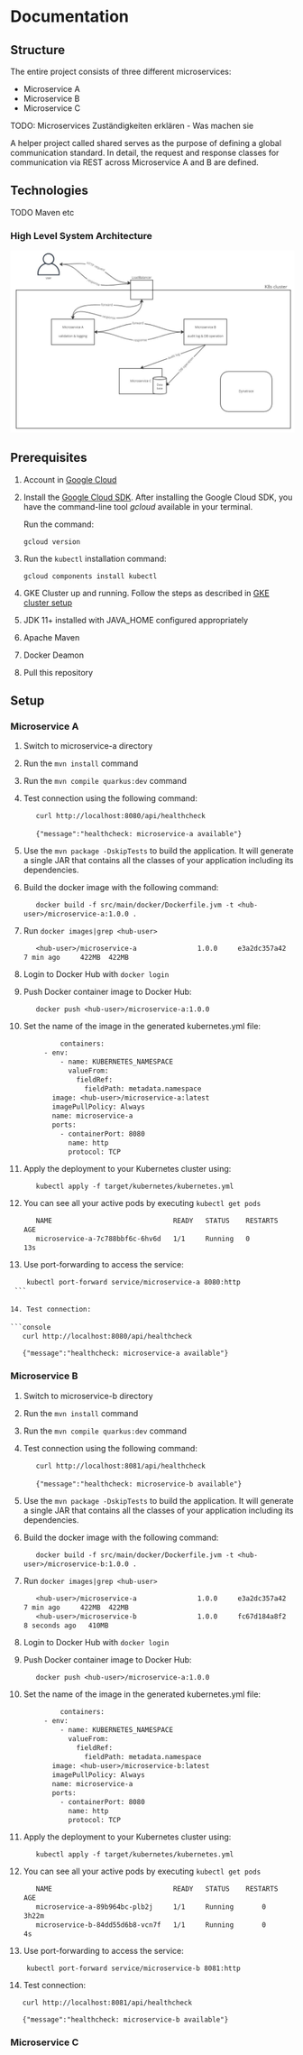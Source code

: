 # Documentation #

## Structure ##
The entire project consists of three different microservices:
 - Microservice A
 - Microservice B
 - Microservice C

TODO: Microservices Zuständigkeiten erklären - Was machen sie

A helper project called shared serves as the purpose of defining a global communication standard.
In detail, the request and response classes for communication via REST across Microservice A and B are defined.

## Technologies ##
TODO Maven etc

### High Level System Architecture ###
![Architecture of our K8s cluster](architecture.jpg "Architecture")
 
## Prerequisites ##

1. Account in [Google Cloud](http://cloud.google.com/)

2. Install the [Google Cloud SDK](https://cloud.google.com/sdk/install). After installing the Google Cloud SDK, you have the command-line tool *gcloud* available in your terminal.

   Run the command:
    ```console
    gcloud version
    ```

3. Run the `kubectl` installation command:

   ```console
   gcloud components install kubectl

4. GKE Cluster up and running. Follow the steps as described in [GKE cluster setup](https://github.com/clc3-CloudComputing/ws22/tree/main/3%20Kubernetes/exercise%203.1)

5. JDK 11+ installed with JAVA_HOME configured appropriately

6. Apache Maven

7. Docker Deamon

8. Pull this repository

## Setup ##

### Microservice A ###

1. Switch to microservice-a directory

2. Run the `mvn install` command

3. Run the `mvn compile quarkus:dev` command

4. Test connection using the following command:
   ```console
      curl http://localhost:8080/api/healthcheck
   
      {"message":"healthcheck: microservice-a available"}
   ```
5. Use the `mvn package -DskipTests` to build the application. It will generate a single JAR that contains all the classes of your application including its dependencies.

6. Build the docker image with the following command:
   ```console
      docker build -f src/main/docker/Dockerfile.jvm -t <hub-user>/microservice-a:1.0.0 .
   ```
7. Run `docker images|grep <hub-user>`

   ```console
      <hub-user>/microservice-a               1.0.0     e3a2dc357a42   7 min ago     422MB  422MB
   ```

8. Login to Docker Hub with `docker login`

9. Push Docker container image to Docker Hub:
   ```console
      docker push <hub-user>/microservice-a:1.0.0
   ```

10. Set the name of the image in the generated kubernetes.yml file:
    ```console
             containers:
         - env:
             - name: KUBERNETES_NAMESPACE
               valueFrom:
                 fieldRef:
                   fieldPath: metadata.namespace
           image: <hub-user>/microservice-a:latest
           imagePullPolicy: Always
           name: microservice-a
           ports:
             - containerPort: 8080
               name: http
               protocol: TCP
    ```

11. Apply the deployment to your Kubernetes cluster using:
    ```console
       kubectl apply -f target/kubernetes/kubernetes.yml
    ```
   
12. You can see all your active pods by executing `kubectl get pods`

    ```console
       NAME                              READY   STATUS    RESTARTS   AGE
       microservice-a-7c788bbf6c-6hv6d   1/1     Running   0          13s
    ```

13. Use port-forwarding to access the service:

   ```console
       kubectl port-forward service/microservice-a 8080:http
    ```
   
14. Test connection:

   ```console
      curl http://localhost:8080/api/healthcheck
   ```
   ```console
      {"message":"healthcheck: microservice-a available"}
   ```



### Microservice B ###

1. Switch to microservice-b directory

2. Run the `mvn install` command

3. Run the `mvn compile quarkus:dev` command

4. Test connection using the following command:
   ```console
      curl http://localhost:8081/api/healthcheck
   
      {"message":"healthcheck: microservice-b available"}
   ```
5. Use the `mvn package -DskipTests` to build the application. It will generate a single JAR that contains all the classes of your application including its dependencies.

6. Build the docker image with the following command:
   ```console
      docker build -f src/main/docker/Dockerfile.jvm -t <hub-user>/microservice-b:1.0.0 .
   ```
7. Run `docker images|grep <hub-user>`

   ```console
      <hub-user>/microservice-a               1.0.0     e3a2dc357a42   7 min ago     422MB  422MB
      <hub-user>/microservice-b               1.0.0     fc67d184a8f2   8 seconds ago   410MB

   ```

8. Login to Docker Hub with `docker login`

9. Push Docker container image to Docker Hub:
   ```console
      docker push <hub-user>/microservice-a:1.0.0
   ```

10. Set the name of the image in the generated kubernetes.yml file:
    ```console
             containers:
         - env:
             - name: KUBERNETES_NAMESPACE
               valueFrom:
                 fieldRef:
                   fieldPath: metadata.namespace
           image: <hub-user>/microservice-b:latest
           imagePullPolicy: Always
           name: microservice-a
           ports:
             - containerPort: 8080
               name: http
               protocol: TCP
    ```

11. Apply the deployment to your Kubernetes cluster using:
    ```console
       kubectl apply -f target/kubernetes/kubernetes.yml
    ```

12. You can see all your active pods by executing `kubectl get pods`

    ```console
       NAME                              READY   STATUS    RESTARTS   AGE
       microservice-a-89b964bc-plb2j     1/1     Running       0          3h22m
       microservice-b-84dd55d6b8-vcn7f   1/1     Running       0          4s
    ```

13. Use port-forwarding to access the service:

```console
    kubectl port-forward service/microservice-b 8081:http
 ```

14. Test connection:

```console
   curl http://localhost:8081/api/healthcheck
```
```console
   {"message":"healthcheck: microservice-b available"}
```

### Microservice C ###
